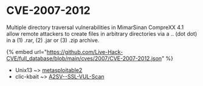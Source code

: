 # CVE-2007-2012

Multiple directory traversal vulnerabilities in MimarSinan CompreXX 4.1 allow remote attackers to create files in arbitrary directories via a .. (dot dot) in a (1) .rar, (2) .jar or (3) .zip archive.

{% embed url="https://github.com/Live-Hack-CVE/full_database/blob/main/cves/2007/CVE-2007-2012.json" %}


* Unix13 ~> [metasploitable2](https://zeste.alice-snow.ru/2007/database/cve-2007-2012/metasploitable2-unix13)
* clic-kbait ~> [A2SV--SSL-VUL-Scan](https://zeste.alice-snow.ru/2007/database/cve-2007-2012/a2sv--ssl-vul-scan-clic-kbait)